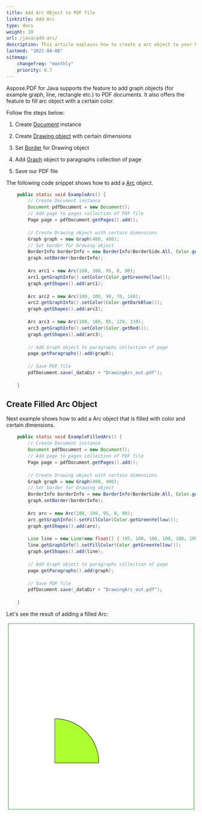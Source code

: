```yaml
---
title: Add Arc Object to PDF file
linktitle: Add Arc
type: docs
weight: 10
url: /java/add-arc/
description: This article explains how to create a arc object to your PDF using Aspose.PDF for Java.
lastmod: "2021-04-08"
sitemap:
    changefreq: "monthly"
    priority: 0.7
---
```


Aspose.PDF for Java supports the feature to add graph objects (for example graph, line, rectangle etc.) to PDF documents. It also offers the feature to fill arc object with a certain color.

Follow the steps below:

1. Create [Document](https://apireference.aspose.com/pdf/java/com.aspose.pdf/Document) instance

1. Create [Drawing object](https://apireference.aspose.com/pdf/java/com.aspose.pdf.drawing/package-frame) with certain dimensions

1. Set [Border](https://apireference.aspose.com/pdf/java/com.aspose.pdf.drawing/Graph#setBorder-com.aspose.pdf.BorderInfo-) for Drawing object

1. Add [Graph](https://apireference.aspose.com/pdf/java/com.aspose.pdf.drawing/Graph) object to paragraphs collection of page

1. Save our PDF file

The following code snippet shows how to add a [Arc](https://apireference.aspose.com/pdf/java/com.aspose.pdf.drawing/Arc) object.

```java
    public static void ExampleArc() {
        // Create Document instance
        Document pdfDocument = new Document();
        // Add page to pages collection of PDF file
        Page page = pdfDocument.getPages().add();

        // Create Drawing object with certain dimensions
        Graph graph = new Graph(400, 400);
        // Set border for Drawing object
        BorderInfo borderInfo = new BorderInfo(BorderSide.All, Color.getGreen());
        graph.setBorder(borderInfo);

        Arc arc1 = new Arc(100, 100, 95, 0, 90);
        arc1.getGraphInfo().setColor(Color.getGreenYellow());
        graph.getShapes().add(arc1);

        Arc arc2 = new Arc(100, 100, 90, 70, 180);
        arc2.getGraphInfo().setColor(Color.getDarkBlue());
        graph.getShapes().add(arc2);

        Arc arc3 = new Arc(100, 100, 85, 120, 210);
        arc3.getGraphInfo().setColor(Color.getRed());
        graph.getShapes().add(arc3);

        // Add Graph object to paragraphs collection of page
        page.getParagraphs().add(graph);

        // Save PDF file
        pdfDocument.save(_dataDir + "DrawingArc_out.pdf");

    }
```

## Create Filled Arc Object

Next example shows how to add a Arc object that is filled with color and certain dimensions.

```java
    public static void ExampleFilledArc() {
        // Create Document instance
        Document pdfDocument = new Document();
        // Add page to pages collection of PDF file
        Page page = pdfDocument.getPages().add();

        // Create Drawing object with certain dimensions
        Graph graph = new Graph(400, 400);
        // Set border for Drawing object
        BorderInfo borderInfo = new BorderInfo(BorderSide.All, Color.getGreen());
        graph.setBorder(borderInfo);

        Arc arc = new Arc(100, 100, 95, 0, 90);
        arc.getGraphInfo().setFillColor(Color.getGreenYellow());
        graph.getShapes().add(arc);

        Line line = new Line(new float[] { 195, 100, 100, 100, 100, 195 });
        line.getGraphInfo().setFillColor(Color.getGreenYellow());
        graph.getShapes().add(line);

        // Add Graph object to paragraphs collection of page
        page.getParagraphs().add(graph);

        // Save PDF file
        pdfDocument.save(_dataDir + "DrawingArc_out.pdf");

    }
```

Let's see the result of adding a filled Arс:

![Filled Arc](filled_arc.png)

